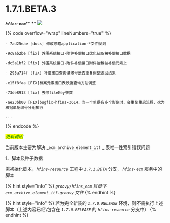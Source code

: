 # 1.7.1.BETA.3

_**`hfins-ecm`**_** ** ![](https://img.shields.io/badge/-1.7.1.BETA.3-brightgreen)

{% code overflow="wrap" lineNumbers="true" %}
```log
- 7ad25eae [docs] 修改忽略application-*文件规则

-9c8ab2be [fix] 外围系统接口-附件补偿接口优化获取被补偿接口数据

-dc5a1bf2 [fix] 外围系统接口-附件补偿接口附件挂载被补偿元素上

- 295a714f [fix] 补偿接口查询请求号是否重复调整返回结果

-e15f8faa [FIX]档案元素接口表数据查询方法调整

-73de8913 [fix] 去除fileKey参数

-ae23bb00 [FIX]bugfix-hfins-3614，当一个单据有多个影像时，会重复重启流程，改为根据单据编号分组执行

...
```
{% endcode %}

_<mark style="color:green;"></mark>_

_<mark style="color:green;">更新说明</mark>_

当前版本主要为解决 _`ecm_archive_element_itf` _ 表唯一性索引错误问题

1、脚本及种子数据

需初始化脚本，_`hfins-resource`_ 工程中 _`1.7.1.BETA`_ 分支， _`hfins-ecm`_ 服务中的脚本

{% hint style="info" %}
_`groovy/hfins_ecm` 目录下 `ecm_archive_element_itf.groovy` 文件_
{% endhint %}

{% hint style="info" %}
若为完全新装的 _`1.7.0.RELEASE`_ 环境，则不需执行上述脚本（上述内容已经\包含在 _`1.7.0.RELEASE`_ 的 _`hfins-resource`_ 分支中）
{% endhint %}



